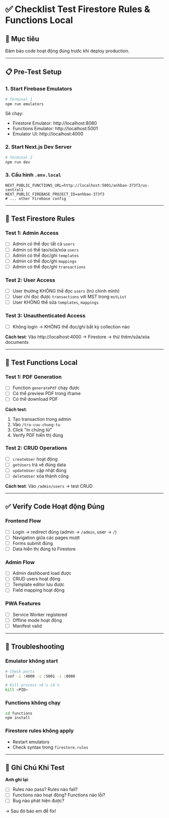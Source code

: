 # ✅ Checklist Test Firestore Rules & Functions Local

## 🎯 Mục tiêu
Đảm bảo code hoạt động đúng trước khi deploy production.

---

## 📋 Pre-Test Setup

### 1. Start Firebase Emulators
```bash
# Terminal 1
npm run emulators
```

Sẽ chạy:
- Firestore Emulator: http://localhost:8080
- Functions Emulator: http://localhost:5001
- Emulator UI: http://localhost:4000

### 2. Start Next.js Dev Server
```bash
# Terminal 2
npm run dev
```

### 3. Cấu hình `.env.local`
```env
NEXT_PUBLIC_FUNCTIONS_URL=http://localhost:5001/anhbao-373f3/us-central1
NEXT_PUBLIC_FIREBASE_PROJECT_ID=anhbao-373f3
# ... other Firebase config
```

---

## 🧪 Test Firestore Rules

### Test 1: Admin Access
- [ ] Admin có thể đọc tất cả `users`
- [ ] Admin có thể tạo/sửa/xóa `users`
- [ ] Admin có thể đọc/ghi `templates`
- [ ] Admin có thể đọc/ghi `mappings`
- [ ] Admin có thể đọc/ghi `transactions`

### Test 2: User Access
- [ ] User thường KHÔNG thể đọc `users` (trừ chính mình)
- [ ] User chỉ đọc được `transactions` với MST trong `mstList`
- [ ] User KHÔNG thể sửa `templates`, `mappings`

### Test 3: Unauthenticated Access
- [ ] Không login → KHÔNG thể đọc/ghi bất kỳ collection nào

**Cách test**: Vào http://localhost:4000 → Firestore → thử thêm/sửa/xóa documents

---

## 🧪 Test Functions Local

### Test 1: PDF Generation
- [ ] Function `generatePdf` chạy được
- [ ] Có thể preview PDF trong iframe
- [ ] Có thể download PDF

**Cách test**: 
1. Tạo transaction trong admin
2. Vào `/tra-cuu-chung-tu`
3. Click "In chứng từ"
4. Verify PDF hiển thị đúng

### Test 2: CRUD Operations
- [ ] `createUser` hoạt động
- [ ] `getUsers` trả về đúng data
- [ ] `updateUser` cập nhật đúng
- [ ] `deleteUser` xóa thành công

**Cách test**: Vào `/admin/users` → test CRUD

---

## ✅ Verify Code Hoạt động Đúng

### Frontend Flow
- [ ] Login → redirect đúng (admin → `/admin`, user → `/`)
- [ ] Navigation giữa các pages mượt
- [ ] Forms submit đúng
- [ ] Data hiển thị đúng từ Firestore

### Admin Flow
- [ ] Admin dashboard load được
- [ ] CRUD users hoạt động
- [ ] Template editor lưu được
- [ ] Field mapping hoạt động

### PWA Features
- [ ] Service Worker registered
- [ ] Offline mode hoạt động
- [ ] Manifest valid

---

## 🐛 Troubleshooting

### Emulator không start
```bash
# Check ports
lsof -i :4000 -i :5001 -i :8080

# Kill process nếu cần
kill <PID>
```

### Functions không chạy
```bash
cd functions
npm install
```

### Firestore rules không apply
- Restart emulators
- Check syntax trong `firestore.rules`

---

## 📝 Ghi Chú Khi Test

**Anh ghi lại**:
- [ ] Rules nào pass? Rules nào fail?
- [ ] Functions nào hoạt động? Functions nào lỗi?
- [ ] Bug nào phát hiện được?

→ Sau đó báo em để fix!

